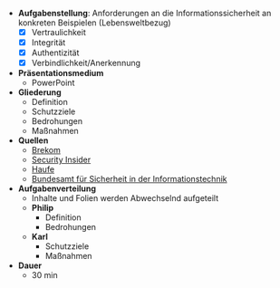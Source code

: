 - __Aufgabenstellung__: Anforderungen an die Informationssicherheit an konkreten Beispielen (Lebensweltbezug)
	- [x] Vertraulichkeit 
	- [x] Integrität 
	- [x] Authentizität 
	- [x] Verbindlichkeit/Anerkennung
- __Präsentationsmedium__
	- PowerPoint
- __Gliederung__
	- Definition
	- Schutzziele
	- Bedrohungen
	- Maßnahmen
- __Quellen__
	- [Brekom](https://brekom.de/ratgeber-it-sicherheit/informationssicherheit/)
	- [Security Insider](https://www.security-insider.de/was-ist-informationssicherheit-a-677316/)
	- [Haufe](https://www.haufe.de/compliance/management-praxis/informationssicherheit/was-ist-informationssicherheit-eine-defintion_230130_483132.html)
	- [Bundesamt für Sicherheit in der Informationstechnik](https://www.bsi.bund.de/DE/Home/home_node.html)
- __Aufgabenverteilung__
	- Inhalte und Folien werden Abwechselnd aufgeteilt
	- __Philip__
		- Definition
		- Bedrohungen
	- __Karl__
		- Schutzziele
		- Maßnahmen
- __Dauer__
	- 30 min